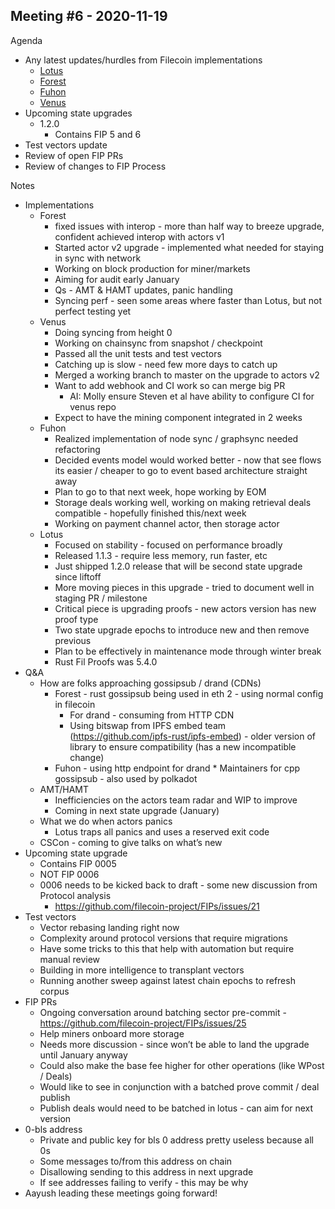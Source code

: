 ## Meeting #6 - 2020-11-19

Agenda

*   Any latest updates/hurdles from Filecoin implementations
    *   [Lotus](https://github.com/filecoin-project/lotus)
    *   [Forest](https://github.com/ChainSafe/forest)
    *   [Fuhon](https://github.com/filecoin-project/cpp-filecoin)
    *   [Venus](https://github.com/filecoin-project/go-filecoin)
*   Upcoming state upgrades
    *   1.2.0
        *   Contains FIP 5 and 6
*   Test vectors update
*   Review of open FIP PRs
*   Review of changes to FIP Process

Notes

*   Implementations
    *   Forest
        *   fixed issues with interop - more than half way to breeze upgrade, confident achieved interop with actors v1
        *   Started actor v2 upgrade - implemented what needed for staying in sync with network
        *   Working on block production for miner/markets
        *   Aiming for audit early January
        *   Qs - AMT & HAMT updates, panic handling
        *   Syncing perf - seen some areas where faster than Lotus, but not perfect testing yet
    *   Venus
        *   Doing syncing from height 0
        *   Working on chainsync from snapshot / checkpoint
        *   Passed all the unit tests and test vectors
        *   Catching up is slow - need few more days to catch up
        *   Merged a working branch to master on the upgrade to actors v2
        *   Want to add webhook and CI work so can merge big PR
            *   AI: Molly ensure Steven et al have ability to configure CI for venus repo
        *   Expect to have the mining component integrated in 2 weeks
    *   Fuhon
        *   Realized implementation of node sync / graphsync needed refactoring
        *   Decided events model would worked better - now that see flows its easier / cheaper to go to event based architecture straight away
        *   Plan to go to that next week, hope working by EOM
        *   Storage deals working well, working on making retrieval deals compatible - hopefully finished this/next week
        *   Working on payment channel actor, then storage actor
    *   Lotus
        *   Focused on stability - focused on performance broadly
        *   Released 1.1.3 - require less memory, run faster, etc
        *   Just shipped 1.2.0 release that will be second state upgrade since liftoff
        *   More moving pieces in this upgrade - tried to document well in staging PR / milestone
        *   Critical piece is upgrading proofs - new actors version has new proof type
        *   Two state upgrade epochs to introduce new and then remove previous
        *   Plan to be effectively in maintenance mode through winter break
        *   Rust Fil Proofs was 5.4.0
*   Q&A
    *   How are folks approaching gossipsub / drand (CDNs)
        *   Forest - rust gossipsub being used in eth 2 - using normal config in filecoin
            *   For drand - consuming from HTTP CDN
            *   Using bitswap from IPFS embed team (https://github.com/ipfs-rust/ipfs-embed) - older version of library to ensure compatibility (has a new incompatible change)
        *    Fuhon - using http endpoint for drand
            *   Maintainers for cpp gossipsub - also used by polkadot
    *   AMT/HAMT
        *   Inefficiencies on the actors team radar and WIP to improve
        *   Coming in next state upgrade (January)
    *   What we do when actors panics
        *   Lotus traps all panics and uses a reserved exit code
    *   CSCon - coming to give talks on what’s new
*   Upcoming state upgrade
    *   Contains FIP 0005
    *   NOT FIP 0006
    *   0006 needs to be kicked back to draft - some new discussion from Protocol analysis
        *   https://github.com/filecoin-project/FIPs/issues/21
*   Test vectors
    *   Vector rebasing landing right now
    *   Complexity around protocol versions that require migrations
    *   Have some tricks to this that help with automation but require manual review
    *   Building in more intelligence to transplant vectors
    *   Running another sweep against latest chain epochs to refresh corpus
*   FIP PRs
    *   Ongoing conversation around batching sector pre-commit - https://github.com/filecoin-project/FIPs/issues/25
    *   Help miners onboard more storage
    *   Needs more discussion - since won’t be able to land the upgrade until January anyway
    *   Could also make the base fee higher for other operations (like WPost / Deals)
    *   Would like to see in conjunction with a batched prove commit / deal publish
    *   Publish deals would need to be batched in lotus - can aim for next version
*   0-bls address
    *   Private and public key for bls 0 address pretty useless because all 0s
    *   Some messages to/from this address on chain
    *   Disallowing sending to this address in next upgrade
    *   If see addresses failing to verify - this may be why
*   Aayush leading these meetings going forward!
